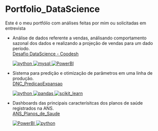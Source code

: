 # Portfolio_DataScience
Este é o meu portfólio com análises feitas por mim ou solicitadas em entrevista

* Análise de dados referente a vendas, análisando comportamento sazonal dos dados e realizando a projeção de vendas para um dado período.<br>
[Desafio DataScience - Coodesh](https://github.com/EZanghi/Portfolio_DataScience/tree/main/Challenge_Analise_Vendas)<br>
  
  <a href="https://www.python.org" target="_blank" rel="noreferrer"> <img src="https://img.shields.io/badge/Python-3776AB.svg?style=for-the-badge&logo=Python&logoColor=white" alt="python" /> </a>
  <a href="https://www.mysql.com/" target="_blank" rel="noreferrer"> <img src="https://img.shields.io/badge/MySQL-4479A1.svg?style=for-the-badge&logo=MySQL&logoColor=white" alt="mysql" /> </a> 
  <a href="https://powerbi.microsoft.com/pt-br/" target="_blank" rel="noreferrer"> <img src="https://img.shields.io/badge/Power%20BI-F2C811.svg?style=for-the-badge&logo=Power-BI&logoColor=black" alt="PowerBI"/> </a> 



* Sistema para predição e otimização de parâmetros em uma linha de produção.<br>
[DNC_PredicaoExpansao](https://github.com/EZanghi/Portfolio_DataScience/tree/main/DNC_PredicaoExpansao)<br>

  <a href="https://www.python.org" target="_blank" rel="noreferrer"> <img src="https://img.shields.io/badge/Python-3776AB.svg?style=for-the-badge&logo=Python&logoColor=white" alt="python" /> </a>
  <a href="https://pandas.pydata.org/" target="_blank" rel="noreferrer"> <img src="https://img.shields.io/badge/pandas-150458.svg?style=for-the-badge&logo=pandas&logoColor=white" alt="pandas" /> </a> 
  <a href="https://scikit-learn.org/" target="_blank" rel="noreferrer"> <img src="https://img.shields.io/badge/scikitlearn-F7931E.svg?style=for-the-badge&logo=scikit-learn&logoColor=white" alt="scikit_learn"/> </a> 

* Dashboards das principais caracterísitcas dos planos de saúde registrados na ANS.<br>
[ANS_Planos_de_Saude](https://github.com/EZanghi/Portfolio_DataScience/tree/main/ANS_Planos_de_Saude)<br>

  <a href="https://powerbi.microsoft.com/pt-br/" target="_blank" rel="noreferrer"> <img src="https://img.shields.io/badge/Power%20BI-F2C811.svg?style=for-the-badge&logo=Power-BI&logoColor=black" alt="PowerBI"/> </a>
  <a href="https://www.python.org" target="_blank" rel="noreferrer"> <img src="https://img.shields.io/badge/Python-3776AB.svg?style=for-the-badge&logo=Python&logoColor=white" alt="python" /> </a>

